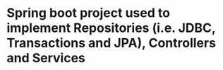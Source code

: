 # Spring boot project used to implement Repositories (i.e. JDBC, Transactions and JPA), Controllers and Services
